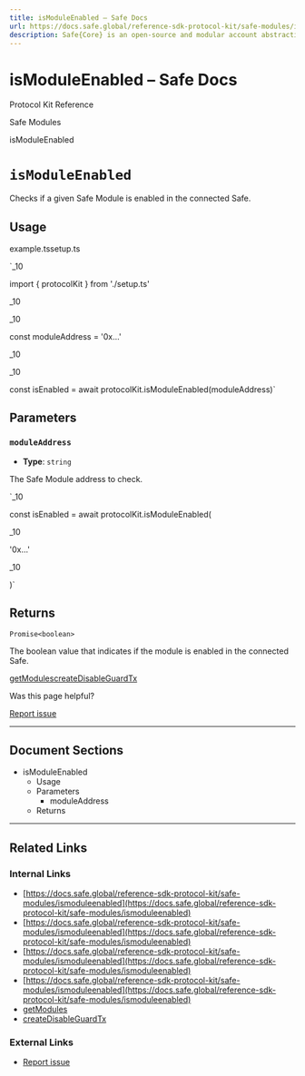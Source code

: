 ```yaml
---
title: isModuleEnabled – Safe Docs
url: https://docs.safe.global/reference-sdk-protocol-kit/safe-modules/ismoduleenabled
description: Safe{Core} is an open-source and modular account abstraction stack. Learn about its features and how to use it.
---
```


# isModuleEnabled – Safe Docs

Protocol Kit Reference

Safe Modules

isModuleEnabled

# `isModuleEnabled`

Checks if a given Safe Module is enabled in the connected Safe.

## Usage



example.tssetup.ts

`_10

import { protocolKit } from './setup.ts'

_10

_10

const moduleAddress = '0x...'

_10

_10

const isEnabled = await protocolKit.isModuleEnabled(moduleAddress)`

## Parameters

### `moduleAddress`

- **Type**: `string`

The Safe Module address to check.

`_10

const isEnabled = await protocolKit.isModuleEnabled(

_10

'0x...'

_10

)`

## Returns

`Promise<boolean>`

The boolean value that indicates if the module is enabled in the connected Safe.

[getModules](/reference-sdk-protocol-kit/safe-modules/getmodules "getModules")[createDisableGuardTx](/reference-sdk-protocol-kit/safe-guards/createdisableguardtx "createDisableGuardTx")

Was this page helpful?

[Report issue](https://github.com/safe-global/safe-docs/issues/new?assignees=&labels=nextra-feedback&projects=&template=nextra-feedback.yml&title=%5BFeedback%5D+)

---

## Document Sections

- isModuleEnabled
  - Usage
  - Parameters
    - moduleAddress
  - Returns

---

## Related Links

### Internal Links

- [https://docs.safe.global/reference-sdk-protocol-kit/safe-modules/ismoduleenabled](https://docs.safe.global/reference-sdk-protocol-kit/safe-modules/ismoduleenabled)
- [https://docs.safe.global/reference-sdk-protocol-kit/safe-modules/ismoduleenabled](https://docs.safe.global/reference-sdk-protocol-kit/safe-modules/ismoduleenabled)
- [https://docs.safe.global/reference-sdk-protocol-kit/safe-modules/ismoduleenabled](https://docs.safe.global/reference-sdk-protocol-kit/safe-modules/ismoduleenabled)
- [https://docs.safe.global/reference-sdk-protocol-kit/safe-modules/ismoduleenabled](https://docs.safe.global/reference-sdk-protocol-kit/safe-modules/ismoduleenabled)
- [getModules](https://docs.safe.global/reference-sdk-protocol-kit/safe-modules/getmodules)
- [createDisableGuardTx](https://docs.safe.global/reference-sdk-protocol-kit/safe-guards/createdisableguardtx)

### External Links

- [Report issue](https://github.com/safe-global/safe-docs/issues/new?assignees=&labels=nextra-feedback&projects=&template=nextra-feedback.yml&title=%5BFeedback%5D+)
